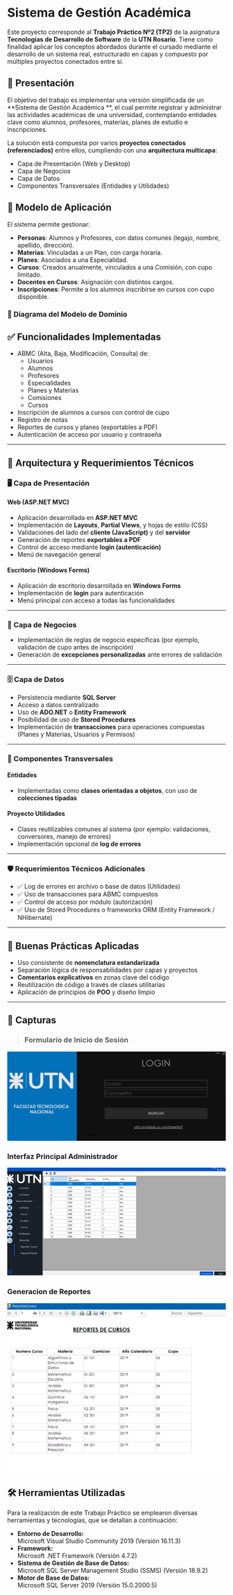 # Sistema de Gestión Académica 

Este proyecto corresponde al **Trabajo Práctico Nº2 (TP2)** de la asignatura **Tecnologías de Desarrollo de Software** de la **UTN Rosario**. Tiene como finalidad aplicar los conceptos abordados durante el cursado mediante el desarrollo de un sistema real, estructurado en capas y compuesto por múltiples proyectos conectados entre sí.

## 📘 Presentación

El objetivo del trabajo es implementar una versión simplificada de un **Sistema de Gestión Académica **, el cual permite registrar y administrar las actividades académicas de una universidad, contemplando entidades clave como alumnos, profesores, materias, planes de estudio e inscripciones.

La solución está compuesta por varios **proyectos conectados (referenciados)** entre ellos, cumpliendo con una **arquitectura multicapa**:

- Capa de Presentación (Web y Desktop)
- Capa de Negocios
- Capa de Datos
- Componentes Transversales (Entidades y Utilidades)

## 🏫 Modelo de Aplicación

El sistema permite gestionar:

- **Personas**: Alumnos y Profesores, con datos comunes (legajo, nombre, apellido, dirección).
- **Materias**: Vinculadas a un Plan, con carga horaria.
- **Planes**: Asociados a una Especialidad.
- **Cursos**: Creados anualmente, vinculados a una Comisión, con cupo limitado.
- **Docentes en Cursos**: Asignación con distintos cargos.
- **Inscripciones**: Permite a los alumnos inscribirse en cursos con cupo disponible.

### 📌 Diagrama del Modelo de Dominio



## ✅ Funcionalidades Implementadas

- ABMC (Alta, Baja, Modificación, Consulta) de:
  - Usuarios
  - Alumnos
  - Profesores
  - Especialidades
  - Planes y Materias
  - Comisiones
  - Cursos
- Inscripción de alumnos a cursos con control de cupo
- Registro de notas
- Reportes de cursos y planes (exportables a PDF)
- Autenticación de acceso por usuario y contraseña

---

## 🧱 Arquitectura y Requerimientos Técnicos

### 🖥️ Capa de Presentación

#### Web (ASP.NET MVC)
- Aplicación desarrollada en **ASP.NET MVC**
- Implementación de **Layouts**, **Partial Views**, y hojas de estilo (CSS)
- Validaciones del lado del **cliente (JavaScript)** y del **servidor**
- Generación de reportes **exportables a PDF**
- Control de acceso mediante **login (autenticación)**
- Menú de navegación general

#### Escritorio (Windows Forms)
- Aplicación de escritorio desarrollada en **Windows Forms**
- Implementación de **login** para autenticación
- Menú principal con acceso a todas las funcionalidades

---

### 🧠 Capa de Negocios
- Implementación de reglas de negocio específicas (por ejemplo, validación de cupo antes de inscripción)
- Generación de **excepciones personalizadas** ante errores de validación

---

### 🗄️ Capa de Datos
- Persistencia mediante **SQL Server**
- Acceso a datos centralizado
- Uso de **ADO.NET** o **Entity Framework**
- Posibilidad de uso de **Stored Procedures**
- Implementación de **transacciones** para operaciones compuestas (Planes y Materias, Usuarios y Permisos)

---

### 🔄 Componentes Transversales

#### Entidades
- Implementadas como **clases orientadas a objetos**, con uso de **colecciones tipadas**

#### Proyecto Utilidades
- Clases reutilizables comunes al sistema (por ejemplo: validaciones, conversores, manejo de errores)
- Implementación opcional de **log de errores**

---

### 🛡️ Requerimientos Técnicos Adicionales 

- ✅ Log de errores en archivo o base de datos (Utilidades)
- ✅ Uso de transacciones para ABMC compuestos
- ✅ Control de acceso por módulo (autorización)
- ✅ Uso de Stored Procedures o frameworks ORM (Entity Framework / NHibernate)

---

## 🧼 Buenas Prácticas Aplicadas

- Uso consistente de **nomenclatura estandarizada**
- Separación lógica de responsabilidades por capas y proyectos
- **Comentarios explicativos** en zonas clave del código
- Reutilización de código a través de clases utilitarias
- Aplicación de principios de **POO** y diseño limpio

---


## 📸 Capturas 

>### Formulario de Inicio de Sesión
![Inicio de Sesión](https://github.com/lauratulian/TP2-Tecnologias-de-desarrollo-de-software/blob/master/Login.png)

### Interfaz Principal Administrador
![Pantalla Principal](https://github.com/lauratulian/TP2-Tecnologias-de-desarrollo-de-software/blob/master/Principal.png)

### Generacion de Reportes
![Generacion de Reportes](https://github.com/lauratulian/TP2-Tecnologias-de-desarrollo-de-software/blob/master/Reportes.png)

## 🛠 Herramientas Utilizadas

Para la realización de este Trabajo Práctico se emplearon diversas herramientas y tecnologías, que se detallan a continuación:

- **Entorno de Desarrollo:**  
  Microsoft Visual Studio Community 2019 (Versión 16.11.3)  
- **Framework:**  
  Microsoft .NET Framework (Versión 4.7.2)  
- **Sistema de Gestión de Base de Datos:**  
  Microsoft SQL Server Management Studio (SSMS) (Versión 18.9.2)  
- **Motor de Base de Datos:**  
  Microsoft SQL Server 2019 (Versión 15.0.2000.5)  
